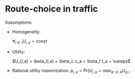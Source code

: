 # Route-choice in traffic


Assumptions:

* Homogeneity:

   $\forall_{i \in I } U_{i,a} = const$
* Utility:

   $U_{i,a} = \beta_{i,a) + \beta_c c_a + \beta_t t_a + \vareps$
* Rational utility maximization:
  $p_{i,a} = Pr(U_{i,a} = max_{a' \in A} U_{a,i}$
